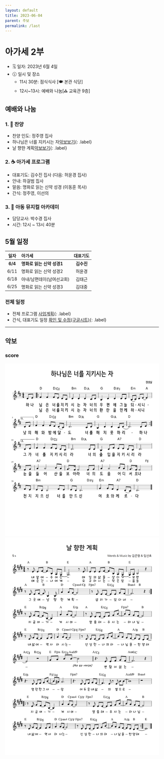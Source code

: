 ```yaml
---
layout: default
title: 2023-06-04
parent: 주보
permalink: /last
---
```


# 아가세 2부
- 🗓️ 일자: 2023년 6월 4일
- 🕦 일시 및 장소
  -  11시 30분: 점식식사 [🍽️ 본관 식당]
  -  12시~13시: 예배와 나눔[⛪ 교육관 9층]

## 예배와 나눔

### 1. 🎵 찬양
- 찬양 인도: 정주영 집사
- 하나님은 너를 지키시는 자[악보보기](#score){: .label}
- 날 향한 계획[악보보기](#score){: .label}

### 2. ☕ 아가세 프로그램
- 대표기도: 김수진 집사 (다음: 허윤경 집사)
- 안내: 하걸범 집사
- 말씀: 명화로 읽는 신약 성경 (이동훈 목사)
- 간식: 정주영, 이선의

### 3. 🏫 아동 뮤지컬 아카데미
- 담당교사: 박수경 집사
- 시간: 12시 ~ 13시 40분

## 5월 일정

|일자| 아가세| 대표기도 |
|:---:|:-------------------------------------------|:----:|
| **6/4** | **명화로 읽는 신약 성경1** |**김수진** |
| 6/11| 명화로 읽는 신약 성경2 | 허윤경 |
| 6/18| 아내/남편데이(남여선교회) | 김태근 |
|6/25| 명화로 읽는 신약 성경3 | 김대중 |

### 전체 일정
- 전체 프로그램 [사업계획](schedule){: .label}
- 간식, 대표기도 일정 [확인 및 수정(구글시트)](https://docs.google.com/spreadsheets/d/1lbI19_aBxfNdhaPLaUOwoYV0HYdjHeSiXNjnpaHt0dw/edit?usp=sharing){: .label}

---

## 악보

### score
![](attachments/2023-06-04_1.png)
![](attachments/2023-06-04_2.png)

